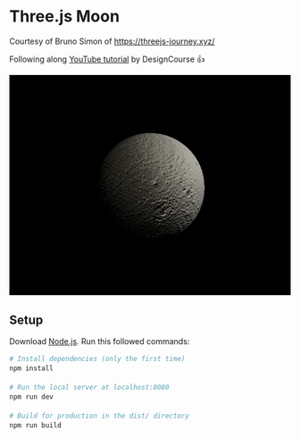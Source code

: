 # Three.js Moon
Courtesy of Bruno Simon of https://threejs-journey.xyz/

Following along [YouTube tutorial](https://youtu.be/pUgWfqWZWmM) by DesignCourse 👍

![Screenshot of Project](https://github.com/burmesepotato/threejs-moon/blob/v%231/static/screencap.PNG?raw=true)

## Setup
Download [Node.js](https://nodejs.org/en/download/).
Run this followed commands:

``` bash
# Install dependencies (only the first time)
npm install

# Run the local server at localhost:8080
npm run dev

# Build for production in the dist/ directory
npm run build
```
